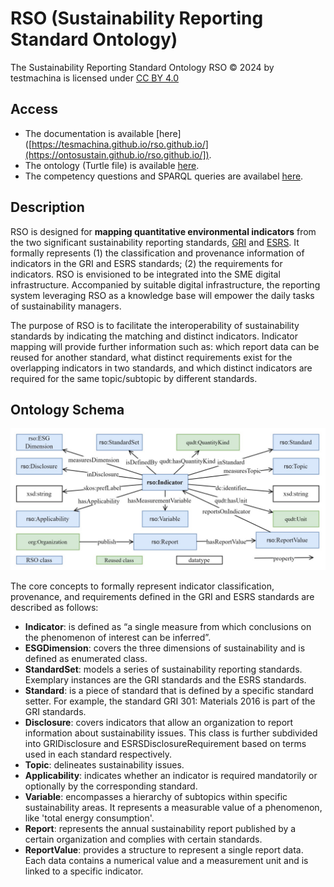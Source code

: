 # RSO (Sustainability Reporting Standard Ontology)

The Sustainability Reporting Standard Ontology RSO © 2024 by testmachina is licensed under [CC BY 4.0](https://creativecommons.org/licenses/by/4.0/)

## Access 
* The documentation is available [here]([https://tesmachina.github.io/rso.github.io/](https://ontosustain.github.io/rso.github.io/]).
* The ontology (Turtle file) is available [here](ontology-file/rso_blinded.ttl).
* The competency questions and SPARQL queries are availabel [here](cqs-and-sparql-queries).

## Description

RSO is designed  for **mapping quantitative environmental indicators** from the two significant sustainability reporting standards, [GRI](https://www.globalreporting.org/) and [ESRS](https://www.efrag.org/lab6). It formally represents (1) the classification and provenance information of indicators in the GRI and ESRS standards; (2) the requirements for indicators. RSO is envisioned to be integrated into the SME digital infrastructure. Accompanied by suitable digital infrastructure, the reporting system leveraging RSO as a knowledge base will empower the daily tasks of sustainability managers.


The purpose of RSO is to facilitate the interoperability of sustainability standards by indicating the matching and distinct indicators. Indicator mapping will provide further information such as: which report data can be reused for another standard, what distinct requirements exist for the overlapping indicators in two standards, and which distinct indicators are required for the same topic/subtopic by different standards.

## Ontology Schema

![RSO schema](rso-overview-v1.jpg)


The core concepts to formally represent indicator classification, provenance, and requirements defined in the GRI and ESRS standards are described as follows: 
*	**Indicator**: is defined as “a single measure from which conclusions on the phenomenon of interest can be inferred”. 
*	**ESGDimension**: covers the three dimensions of sustainability and is defined as enumerated class.
*	**StandardSet**: models a series of sustainability reporting standards. Exemplary instances are the GRI standards and the ESRS standards.
*	**Standard**: is a piece of standard that is defined by a specific standard setter. For example, the standard GRI 301: Materials 2016 is part of the GRI standards.
*	**Disclosure**: covers indicators that allow an organization to report information about sustainability issues. This class is further subdivided into GRIDisclosure and ESRSDisclosureRequirement based on terms used in each standard respectively.
*	**Topic**: delineates sustainability issues.
*	**Applicability**: indicates whether an indicator is required mandatorily or optionally by the corresponding standard.
*	**Variable**: encompasses a hierarchy of subtopics within specific sustainability areas. It represents a measurable value of a phenomenon, like 'total energy consumption'.
*	**Report**: represents the annual sustainability report published by a certain organization and complies with certain standards. 
*	**ReportValue**: provides a structure to represent a single report data. Each data contains a numerical value and a measurement unit and is linked to a specific indicator.




